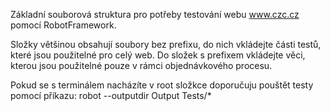 Základní souborová struktura pro potřeby testování webu www.czc.cz pomocí RobotFramework.

Složky většinou obsahují soubory bez prefixu, do nich vkládejte části testů, které jsou použitelné pro celý web.
Do složek s prefixem vkládejte věci, kterou jsou použitelné pouze v rámci objednávkového procesu.

Pokud se s terminálem nacházíte v root složkce doporučuju pouštět testy pomocí příkazu: robot --outputdir Output Tests/*
